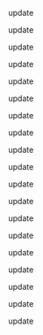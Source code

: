 update

update

update

update

update

update

update

update

update

update

update

update

update

update

update

update

update

update

update

